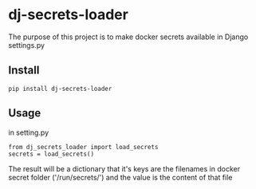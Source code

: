 # dj-secrets-loader

The purpose of this project is to make docker secrets available in Django settings.py 

## Install
```
pip install dj-secrets-loader
```

## Usage
in setting.py

```
from dj_secrets_loader import load_secrets
secrets = load_secrets()
```

The result will be a dictionary that it's keys are the filenames in docker secret folder ('/run/secrets/') and the value is the content of that file


